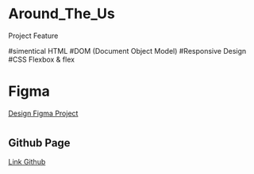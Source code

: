 # Around_The_Us

Project Feature

#simentical HTML
#DOM (Document Object Model)
#Responsive Design
#CSS Flexbox & flex

# <h1>Figma</h1>

<a href="https://www.figma.com/file/89jWb7ipy9wiA4vVDIRKS8/Web_Brief_Sprint_5_ID-%7C-Di-Sekitar-A.S.-%7C-desktop-%2B-mobile?node-id=80%3A219&mode=dev">Design Figma Project</a>

# <h2>Github Page</h2>

<a href="https://github.com/dhannyAhmad/web_project_around">Link Github</a>
